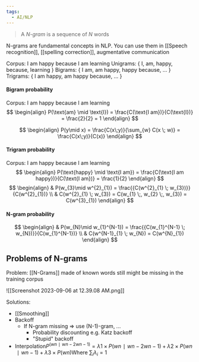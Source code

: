 ```yaml
---
tags:
  - AI/NLP
---
```



>A _N-gram_ is a sequence of _N_ words


N-grams are fundamental concepts in NLP. You can use them in [[Speech recognition]], [[spelling correction]], augmentative communication


Corpus: I am happy because I am learning
	Unigrams: { I, am, happy, because, learning }
	Bigrams: { I am, am happy, happy because, ... }
	Trigrams: { I am happy, am happy because, ... }


#### Bigram probability
Corpus: I am happy because I am learning
$$
\begin{align}
P(\text{am} \mid \text{I}) = \frac{C(\text{I am})}{C(\text{I})} = \frac{2}{2} = 1
\end{align}
$$

$$
\begin{align}
P(y\mid x) = \frac{C(x\;y)}{\sum_{w} C(x \; w)} = \frac{C(x\;y)}{C(x)}
\end{align}
$$

#### Trigram probability
Corpus: I am happy because I am learning
$$
\begin{align}
P(\text{happy} \mid \text{I am}) = \frac{C(\text{I am happy})}{C(\text{I am})} = \frac{1}{2}
\end{align}
$$
$$
\begin{align}
& 
P(w_{3}\mid w^{2}_{1}) = \frac{{C(w^{2}_{1} \; w_{3})}}{C(w^{2}_{1})}  \\
& C(w^{2}_{1} \; w_{3}) = C(w_{1} \;, w_{2} \;, w_{3}) = C(w^{3}_{1})
\end{align}
$$

#### N-gram probability
$$
\begin{align}
& P(w_{N}\mid w_{1}^{N-1}) = \frac{{C(w_{1}^{N-1} \; w_{N})}}{C(w_{1}^{N-1})}   \\
& C(w^{N-1}_{1} \; w_{N}) = C(w^{N}_{1})
\end{align}
$$


## Problems of N-grams
Problem: [[N-Grams]] made of known words still might be missing in the training corpus

![[Screenshot 2023-09-06 at 12.39.08 AM.png]]

Solutions:
- [[Smoothing]]
- Backoff
	- If N-gram missing => use (N-1)-gram, ...
		- Probability discounting e.g. Katz backoff
		- "Stupid" backoff
- Interpolation$P^(wn​∣wn−2​wn−1​)=λ1​×P(wn​∣wn−2​wn−1​)+λ2​×P(wn​∣wn−1​)+λ3​×P(wn​)​$Where $∑_i​λ_i​=1$

